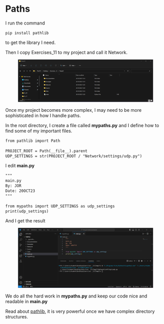 # Paths

I run the command&#x20;

```
pip install pathlib
```

to get the library I need.

Then I copy Exercises\_11 to my project and call it Network.

<figure><img src="../.gitbook/assets/image (2).png" alt=""><figcaption></figcaption></figure>

Once my project becomes more complex, I may need to be more sophisticated in how I handle paths.

In the root directory, I create a file called **mypaths.py** and I define how to find some of my important files.

```
from pathlib import Path

PROJECT_ROOT = Path(__file__).parent
UDP_SETTINGS = str(PROJECT_ROOT / "Network/settings/udp.py")
```

I edit **main.py**

```
"""
main.py
By: JOR
Date: 20OCT23
"""

from mypaths import UDP_SETTINGS as udp_settings
print(udp_settings)
```

And I get the result

<figure><img src="../.gitbook/assets/image (3).png" alt=""><figcaption></figcaption></figure>

We do all the hard work in **mypaths.py** and keep our code nice and readable in **main.py**

Read about [pathlib](https://docs.python.org/3/library/pathlib.html), it is very powerful once we have complex directory structures.
